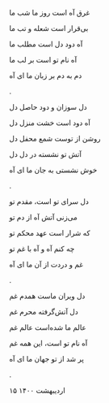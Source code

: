 <!--
.. title: ای آه
.. slug: ey-aah
.. date: 2021-05-19 09:51:28 UTC
.. tags: غزل, غزل‌واره
.. category: 
.. link: 
.. description: 
.. type: text
-->


غرق آه است روز ما شب ما

بی‌قرار است شعله و تب ما

آه دود دل است مطلب ما

آه نام تو است بر لب ما

دم به دم بر زبان ما ای آه

.



دل سوزان و دود حاصل دل

آه دود است خشت منزل دل

روشن از توست شمع محفل دل

آتش تو نشسته در دل دل

خوش نشستی به جان ما ای آه

.


دل سرای تو است، مقدم تو

می‌زنی آتش آه از دم تو

که شرار است عهد محکم تو

چه کنم آه و آه با غم تو

غم و دردت از آن ما ای آه

.


دل ویران ماست همدم غم

دل آتش‌گرفته محرم غم

عالم ما شده‌است عالم غم

آه نام تو است، این همه غم

پر شد از تو جهان ما ای آه

.


۱۵ اردیبهشت ۱۴۰۰
